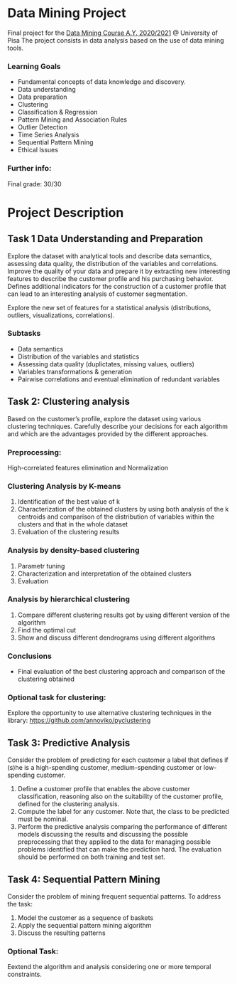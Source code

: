 # Data Mining Project
Final project for the [Data Mining Course A.Y. 2020/2021](http://didawiki.cli.di.unipi.it/doku.php/magistraleinformatica/dmi/start) @ University of Pisa
The project consists in data analysis based on the use of data mining tools.

### Learning Goals
- Fundamental concepts of data knowledge and discovery.
- Data understanding
- Data preparation
- Clustering
- Classification & Regression
- Pattern Mining and Association Rules
- Outlier Detection
- Time Series Analysis
- Sequential Pattern Mining
- Ethical Issues

### Further info:
Final grade: 30/30


# Project Description
## Task 1 Data Understanding and Preparation

Explore the dataset with analytical tools and describe data semantics, assessing data quality, the distribution of the variables and correlations.
Improve the quality of your data and prepare it by extracting new interesting features to describe the customer profile and his purchasing behavior. 
Defines additional indicators for the construction of a customer profile that can lead to an interesting analysis of customer segmentation.

Explore the new set of features for a statistical analysis (distributions, outliers, visualizations, correlations).

### Subtasks
- Data semantics
- Distribution of the variables and statistics
- Assessing data quality (duplictates, missing values, outliers)
- Variables transformations & generation
- Pairwise correlations and eventual elimination of redundant variables

## Task 2: Clustering analysis
Based on the customer’s profile, explore the dataset using various clustering techniques.
Carefully describe your decisions for each algorithm and which are the advantages provided by the different approaches.

### Preprocessing: 
High-correlated features elimination and Normalization

### Clustering Analysis by K-means
1. Identification of the best value of k
2. Characterization of the obtained clusters by using both analysis of
the k centroids and comparison of the distribution of variables within
the clusters and that in the whole dataset
3. Evaluation of the clustering results

### Analysis by density-based clustering 
1. Parametr tuning
2. Characterization and interpretation of the obtained clusters
3. Evaluation

### Analysis by hierarchical clustering
1. Compare different clustering results got by using different version of the algorithm
2. Find the optimal cut
3. Show and discuss different dendrograms using different algorithms

### Conclusions
- Final evaluation of the best clustering approach and comparison of the clustering obtained

### Optional task for clustering:
Explore the opportunity to use alternative clustering techniques in the library: https://github.com/annoviko/pyclustering 

## Task 3: Predictive Analysis 
Consider the problem of predicting for each customer a label that defines if (s)he is a high-spending customer, medium-spending customer or low-spending customer.

1. Define a customer profile that enables the above customer classification, reasoning also on the suitability of the customer profile, defined for the clustering
analysis. 
2. Compute the label for any customer. Note that, the class to be predicted must be nominal.
3. Perform the predictive analysis comparing the performance of different models discussing the results and discussing the possible preprocessing that they
applied to the data for managing possible problems identified that can make the prediction hard. The evaluation should be performed on both training
and test set.

## Task 4: Sequential Pattern Mining
Consider the problem of mining frequent sequential patterns. To address the task:
1) Model the customer as a sequence of baskets
2) Apply the sequential pattern mining algorithm
3) Discuss the resulting patterns

### Optional Task: 
Eextend the algorithm and analysis considering one
or more temporal constraints.
